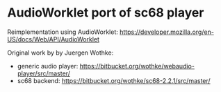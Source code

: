 # AudioWorklet port of sc68 player


Reimplementation using AudioWorklet: https://developer.mozilla.org/en-US/docs/Web/API/AudioWorklet


Original work by by Juergen Wothke:
- generic audio player: https://bitbucket.org/wothke/webaudio-player/src/master/
- sc68 backend: https://bitbucket.org/wothke/sc68-2.2.1/src/master/
